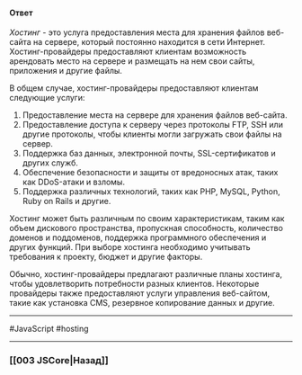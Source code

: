 #### Ответ

*Хостинг* - это услуга предоставления места для хранения файлов веб-сайта на сервере, который постоянно находится в сети Интернет. Хостинг-провайдеры предоставляют клиентам возможность арендовать место на сервере и размещать на нем свои сайты, приложения и другие файлы.

В общем случае, хостинг-провайдеры предоставляют клиентам следующие услуги:
1. Предоставление места на сервере для хранения файлов веб-сайта.
2. Предоставление доступа к серверу через протоколы FTP, SSH или другие протоколы, чтобы клиенты могли загружать свои файлы на сервер.
3. Поддержка баз данных, электронной почты, SSL-сертификатов и других служб.
4. Обеспечение безопасности и защиты от вредоносных атак, таких как DDoS-атаки и взломы.
5. Поддержка различных технологий, таких как PHP, MySQL, Python, Ruby on Rails и другие.

Хостинг может быть различным по своим характеристикам, таким как объем дискового пространства, пропускная способность, количество доменов и поддоменов, поддержка программного обеспечения и других функций. При выборе хостинга необходимо учитывать требования к проекту, бюджет и другие факторы.

Обычно, хостинг-провайдеры предлагают различные планы хостинга, чтобы удовлетворить потребности разных клиентов. Некоторые провайдеры также предоставляют услуги управления веб-сайтом, такие как установка CMS, резервное копирование данных и другие.

___
 #JavaScript #hosting 

___

### [[003 JSCore|Назад]]